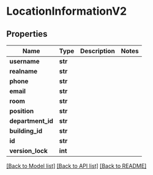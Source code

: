 # LocationInformationV2

## Properties
Name | Type | Description | Notes
------------ | ------------- | ------------- | -------------
**username** | **str** |  | 
**realname** | **str** |  | 
**phone** | **str** |  | 
**email** | **str** |  | 
**room** | **str** |  | 
**position** | **str** |  | 
**department_id** | **str** |  | 
**building_id** | **str** |  | 
**id** | **str** |  | 
**version_lock** | **int** |  | 

[[Back to Model list]](../README.md#documentation-for-models) [[Back to API list]](../README.md#documentation-for-api-endpoints) [[Back to README]](../README.md)


